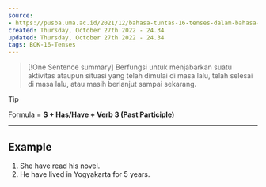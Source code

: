 ```yaml
---
source:
- https://pusba.uma.ac.id/2021/12/bahasa-tuntas-16-tenses-dalam-bahasa-inggris-dan-contohnya/
created: Thursday, October 27th 2022 - 24.34
updated: Thursday, October 27th 2022 - 24.34
tags: BOK-16-Tenses
---
```


>[!One Sentence summary]
> Berfungsi untuk menjabarkan suatu aktivitas ataupun situasi yang telah dimulai di masa lalu, telah selesai di masa lalu, atau masih berlanjut sampai sekarang.

>[!Tip]
>Formula = **S + Has/Have + Verb 3 (Past Participle)**

---
Example
---

1. She have read his novel.
2. He have lived in Yogyakarta for 5 years.